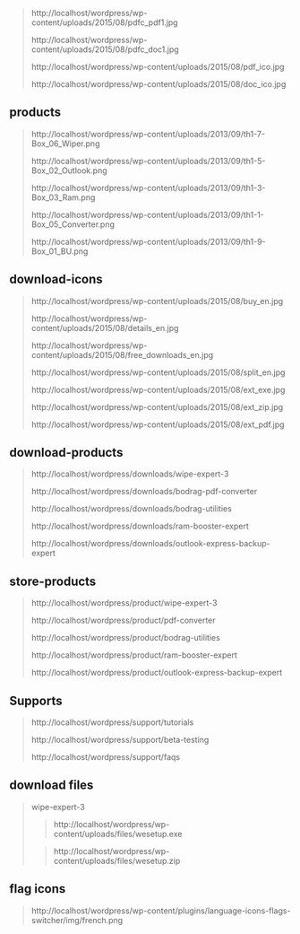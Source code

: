 

> http://localhost/wordpress/wp-content/uploads/2015/08/pdfc_pdf1.jpg
>
> http://localhost/wordpress/wp-content/uploads/2015/08/pdfc_doc1.jpg
>
> http://localhost/wordpress/wp-content/uploads/2015/08/pdf_ico.jpg
>
> http://localhost/wordpress/wp-content/uploads/2015/08/doc_ico.jpg

products
---------------------

> http://localhost/wordpress/wp-content/uploads/2013/09/th1-7-Box_06_Wiper.png
>
> http://localhost/wordpress/wp-content/uploads/2013/09/th1-5-Box_02_Outlook.png
>
> http://localhost/wordpress/wp-content/uploads/2013/09/th1-3-Box_03_Ram.png
>
> http://localhost/wordpress/wp-content/uploads/2013/09/th1-1-Box_05_Converter.png
>
> http://localhost/wordpress/wp-content/uploads/2013/09/th1-9-Box_01_BU.png

download-icons
---------------------

> http://localhost/wordpress/wp-content/uploads/2015/08/buy_en.jpg
>
> http://localhost/wordpress/wp-content/uploads/2015/08/details_en.jpg
>
> http://localhost/wordpress/wp-content/uploads/2015/08/free_downloads_en.jpg
>
> http://localhost/wordpress/wp-content/uploads/2015/08/split_en.jpg
>
> http://localhost/wordpress/wp-content/uploads/2015/08/ext_exe.jpg
>
> http://localhost/wordpress/wp-content/uploads/2015/08/ext_zip.jpg
>
> http://localhost/wordpress/wp-content/uploads/2015/08/ext_pdf.jpg


download-products
---------------------

> http://localhost/wordpress/downloads/wipe-expert-3
>
> http://localhost/wordpress/downloads/bodrag-pdf-converter
> 
> http://localhost/wordpress/downloads/bodrag-utilities
>
> http://localhost/wordpress/downloads/ram-booster-expert
>
> http://localhost/wordpress/downloads/outlook-express-backup-expert

store-products
---------------------

> http://localhost/wordpress/product/wipe-expert-3
>
> http://localhost/wordpress/product/pdf-converter
>
> http://localhost/wordpress/product/bodrag-utilities
>
> http://localhost/wordpress/product/ram-booster-expert
>
> http://localhost/wordpress/product/outlook-express-backup-expert
>

Supports
---------------------

>
> http://localhost/wordpress/support/tutorials
>
> http://localhost/wordpress/support/beta-testing
>
> http://localhost/wordpress/support/faqs

download files
----------------------

> wipe-expert-3
>> http://localhost/wordpress/wp-content/uploads/files/wesetup.exe
>
>> http://localhost/wordpress/wp-content/uploads/files/wesetup.zip

flag icons
----------------------

> http://localhost/wordpress/wp-content/plugins/language-icons-flags-switcher/img/french.png